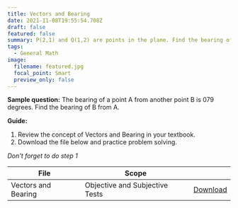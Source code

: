 ```yaml
---
title: Vectors and Bearing
date: 2021-11-08T19:55:54.708Z
draft: false
featured: false
summary: P(2,1) and Q(1,2) are points in the plane. Find the bearing of P from Q.
tags:
  - General Math
image:
  filename: featured.jpg
  focal_point: Smart
  preview_only: false
---
```


**Sample question:** The bearing of a point A from another point B is 079 degrees. Find the bearing of B from A.

**Guide:**
1. Review the concept of Vectors and Bearing in your textbook.
2. Download the file below and practice problem solving.

_Don't forget to do step 1_

| File                       |  Scope                       |             |
| -------------------------- |------------------------------| ----------- |
| Vectors and Bearing     | Objective and Subjective Tests    | [Download](https://drive.google.com/uc?export=download&id=1jAjF61i3aaT2xSV0QHwOQaWRQo0mOa3E)       |


